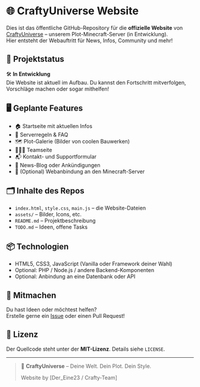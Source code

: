 # 🌐 CraftyUniverse Website

Dies ist das öffentliche GitHub-Repository für die **offizielle Website** von [CraftyUniverse](https://www.craftyuniverse.de) – unserem Plot-Minecraft-Server (in Entwicklung).  
Hier entsteht der Webauftritt für News, Infos, Community und mehr!

## 🔧 Projektstatus

🛠️ **In Entwicklung**  
Die Website ist aktuell im Aufbau. Du kannst den Fortschritt mitverfolgen, Vorschläge machen oder sogar mithelfen!

## 🖥️ Geplante Features

- 🏠 Startseite mit aktuellen Infos
- 📜 Serverregeln & FAQ
- 🗺️ Plot-Galerie (Bilder von coolen Bauwerken)
- 🧑‍🤝‍🧑 Teamseite
- 📬 Kontakt- und Supportformular
- 📣 News-Blog oder Ankündigungen
- 🧩 (Optional) Webanbindung an den Minecraft-Server

## 🗂️ Inhalte des Repos

- `index.html`, `style.css`, `main.js` – die Website-Dateien
- `assets/` – Bilder, Icons, etc.
- `README.md` – Projektbeschreibung
- `TODO.md` – Ideen, offene Tasks

## 📦 Technologien

- HTML5, CSS3, JavaScript (Vanilla oder Framework deiner Wahl)
- Optional: PHP / Node.js / andere Backend-Komponenten
- Optional: Anbindung an eine Datenbank oder API

## 📣 Mitmachen

Du hast Ideen oder möchtest helfen?  
Erstelle gerne ein [Issue](https://github.com/NovelRelic/craftyuniverse-website/issues) oder einen Pull Request!

## 📜 Lizenz

Der Quellcode steht unter der **MIT-Lizenz**. Details siehe `LICENSE`.

---

> 🌌 **CraftyUniverse** – Deine Welt. Dein Plot. Dein Style.
>  
> Website by [Der_Eine23 / Crafty-Team]
